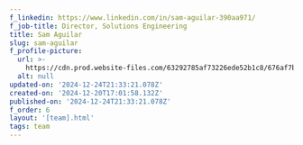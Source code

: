 ```yaml
---
f_linkedin: https://www.linkedin.com/in/sam-aguilar-390aa971/
f_job-title: Director, Solutions Engineering
title: Sam Aguilar
slug: sam-aguilar
f_profile-picture:
  url: >-
    https://cdn.prod.website-files.com/63292785af73226ede52b1c8/676af7b7ab9feda749139cf4_sam-a.avif
  alt: null
updated-on: '2024-12-24T21:33:21.078Z'
created-on: '2024-12-20T17:01:58.132Z'
published-on: '2024-12-24T21:33:21.078Z'
f_order: 6
layout: '[team].html'
tags: team
---
```



